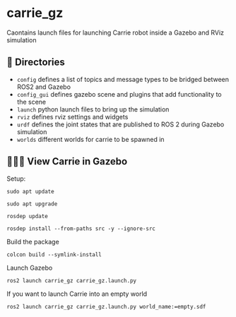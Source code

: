 # carrie_gz
Caontains launch files for launching Carrie robot inside a Gazebo and RViz simulation

## 📂 Directories
- `config` defines a list of topics and message types to be bridged between ROS2 and Gazebo
- `config_gui` defines gazebo scene and plugins that add functionality to the scene
- `launch` python launch files to bring up the simulation
- `rviz` defines rviz settings and widgets
- `urdf` defines the joint states that are published to ROS 2 during Gazebo simulation
- `worlds` different worlds for carrie to be spawned in 


## 🥃🧊🍒 View Carrie in Gazebo

Setup:
```shell
sudo apt update
```
```shell
sudo apt upgrade
```
```shell
rosdep update
```
```shell
rosdep install --from-paths src -y --ignore-src
```

Build the package
```shell
colcon build --symlink-install
```
Launch Gazebo
```shell
ros2 launch carrie_gz carrie_gz.launch.py
```

If you want to launch Carrie into an empty world
```shell
ros2 launch carrie_gz carrie_gz.launch.py world_name:=empty.sdf
```



